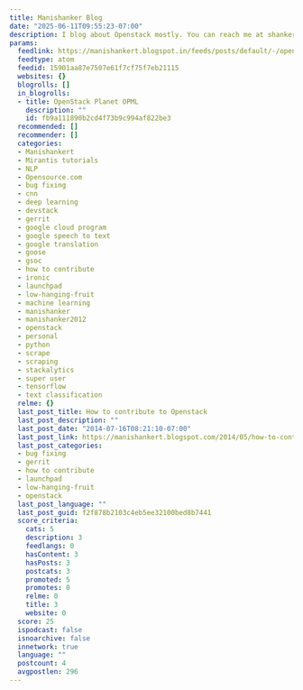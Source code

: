 ```yaml
---
title: Manishanker Blog
date: "2025-06-11T09:55:23-07:00"
description: I blog about Openstack mostly. You can reach me at shanker.mani0@gmail.com
params:
  feedlink: https://manishankert.blogspot.in/feeds/posts/default/-/openstack
  feedtype: atom
  feedid: 15901aa87e7507e61f7cf75f7eb21115
  websites: {}
  blogrolls: []
  in_blogrolls:
  - title: OpenStack Planet OPML
    description: ""
    id: fb9a111890b2cd4f73b9c994af822be3
  recommended: []
  recommender: []
  categories:
  - Manishankert
  - Mirantis tutorials
  - NLP
  - Opensource.com
  - bug fixing
  - cnn
  - deep learning
  - devstack
  - gerrit
  - google cloud program
  - google speech to text
  - google translation
  - goose
  - gsoc
  - how to contribute
  - ironic
  - launchpad
  - low-hanging-fruit
  - machine learning
  - manishanker
  - manishanker2012
  - openstack
  - personal
  - python
  - scrape
  - scraping
  - stackalytics
  - super user
  - tensorflow
  - text classification
  relme: {}
  last_post_title: How to contribute to Openstack
  last_post_description: ""
  last_post_date: "2014-07-16T08:21:10-07:00"
  last_post_link: https://manishankert.blogspot.com/2014/05/how-to-contribute-to-openstack.html
  last_post_categories:
  - bug fixing
  - gerrit
  - how to contribute
  - launchpad
  - low-hanging-fruit
  - openstack
  last_post_language: ""
  last_post_guid: f2f878b2103c4eb5ee32100bed8b7441
  score_criteria:
    cats: 5
    description: 3
    feedlangs: 0
    hasContent: 3
    hasPosts: 3
    postcats: 3
    promoted: 5
    promotes: 0
    relme: 0
    title: 3
    website: 0
  score: 25
  ispodcast: false
  isnoarchive: false
  innetwork: true
  language: ""
  postcount: 4
  avgpostlen: 296
---
```

